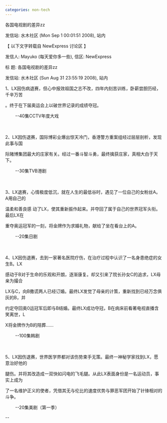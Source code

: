 ```yaml
---
categories: non-tech
---
```

各国电视剧的差异zz

发信站: 水木社区 (Mon Sep  1 00:01:51 2008), 站内



【 以下文字转载自 NewExpress 讨论区 】

发信人: Mayuko (每天爱你多一些), 信区: NewExpress

标  题: 各国电视剧的差异zz

发信站: 水木社区 (Sun Aug 31 23:55:19 2008), 站内



1、LX因伤病退赛，但心中报效祖国之志不改，四年内刻苦训练，卧薪尝胆历经，千辛万苦



。终于在下届奥运会上以破世界记录的成绩夺冠。

　　 --40集CCTV年度大戏

　　　　

2、LX因伤退赛，国际博彩业爆出惊天冷门，香港警方重案组经过层层剖析，发现此事与国



际赌博集团最大的庄家有关。经过一番斗智斗勇，最终擒获庄家，真相大白于天下。

　　 --30集TVB港剧

　　　　

3、LX退赛，心情极度低沉，就在人生的最低谷时，遇见了一位自己的女粉丝A。A用自己的



温柔和善良感 动了LX，使其重新振作起来。并夺回了属于自己的世界冠军头衔。最后LX在



重夺奥运冠军的一刻，将金牌作为求婚礼物，献给了坐在看台上的A。

　　 --20集日剧

　　　　

4、LX因伤退赛，去到一家著名医院疗伤，在治疗过程中认识了一名身患绝症的女生B。LX



感动于B对于生命的乐观和开朗，逐渐康复。却又引来了院长孙女C的追求，LX母亲为撮合



LX与C，向B撒谎两人已经订婚。最终LX发觉了母亲的计策，重新找到已经万念俱灰的B，并



约定夺回奥0运冠军后即与B结婚。最终LX成功夺冠，B在病床前看著电视直播含笑离世，L



X将金牌作为B的陪葬……

　　 --100集韩剧

　　　　

5、LX因伤退赛，世界医学界都对该伤势束手无策。最终一神秘学家找到LX，愿意治好他的



腿伤。并将其改造成一双快如闪电的飞毛腿。从此LX表面身份是一名运动员，事实上成为



了一名维护正义的使者，凭借其无与伦比的速度优势与罪恶军团开始了针锋相对的斗争。





　　 --20集美剧（第一季）



--

